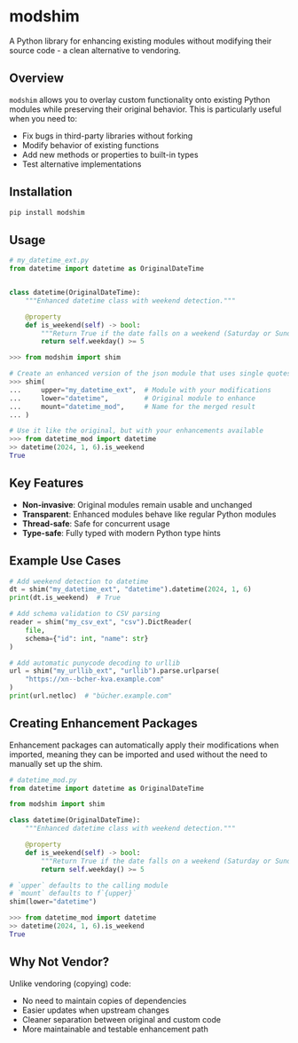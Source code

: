 # modshim

A Python library for enhancing existing modules without modifying their source code - a clean alternative to vendoring.

## Overview

`modshim` allows you to overlay custom functionality onto existing Python modules while preserving their original behavior. This is particularly useful when you need to:

- Fix bugs in third-party libraries without forking
- Modify behavior of existing functions
- Add new methods or properties to built-in types
- Test alternative implementations

## Installation

```bash
pip install modshim
```

## Usage

```python
# my_datetime_ext.py
from datetime import datetime as OriginalDateTime


class datetime(OriginalDateTime):
    """Enhanced datetime class with weekend detection."""

    @property
    def is_weekend(self) -> bool:
        """Return True if the date falls on a weekend (Saturday or Sunday)."""
        return self.weekday() >= 5
```

```python
>>> from modshim import shim

# Create an enhanced version of the json module that uses single quotes
>>> shim(
...     upper="my_datetime_ext",  # Module with your modifications
...     lower="datetime",         # Original module to enhance
...     mount="datetime_mod",     # Name for the merged result
... )

# Use it like the original, but with your enhancements available
>>> from datetime_mod import datetime
>> datetime(2024, 1, 6).is_weekend
True
```

## Key Features

- **Non-invasive**: Original modules remain usable and unchanged
- **Transparent**: Enhanced modules behave like regular Python modules
- **Thread-safe**: Safe for concurrent usage
- **Type-safe**: Fully typed with modern Python type hints

## Example Use Cases

```python
# Add weekend detection to datetime
dt = shim("my_datetime_ext", "datetime").datetime(2024, 1, 6)
print(dt.is_weekend)  # True

# Add schema validation to CSV parsing
reader = shim("my_csv_ext", "csv").DictReader(
    file,
    schema={"id": int, "name": str}
)

# Add automatic punycode decoding to urllib
url = shim("my_urllib_ext", "urllib").parse.urlparse(
    "https://xn--bcher-kva.example.com"
)
print(url.netloc)  # "bücher.example.com"
```

## Creating Enhancement Packages

Enhancement packages can automatically apply their modifications when imported, meaning they can be imported and used without the need to manually set up the shim.

```python
# datetime_mod.py
from datetime import datetime as OriginalDateTime

from modshim import shim

class datetime(OriginalDateTime):
    """Enhanced datetime class with weekend detection."""

    @property
    def is_weekend(self) -> bool:
        """Return True if the date falls on a weekend (Saturday or Sunday)."""
        return self.weekday() >= 5

# `upper` defaults to the calling module
# `mount` defaults to f`{upper}`
shim(lower="datetime")
```

```python
>>> from datetime_mod import datetime
>> datetime(2024, 1, 6).is_weekend
True
```

## Why Not Vendor?

Unlike vendoring (copying) code:
- No need to maintain copies of dependencies
- Easier updates when upstream changes
- Cleaner separation between original and custom code
- More maintainable and testable enhancement path
